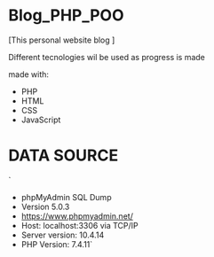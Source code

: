 # Blog_PHP_POO

[This personal website blog ] 

Different tecnologies wil be used as progress is made 

made with:
 
 -  PHP
 -  HTML
 -  CSS
 -  JavaScript

# DATA SOURCE
`
- phpMyAdmin SQL Dump
- Version 5.0.3
-  https://www.phpmyadmin.net/
- Host: localhost:3306 via TCP/IP
- Server version: 10.4.14
- PHP Version: 7.4.11`
